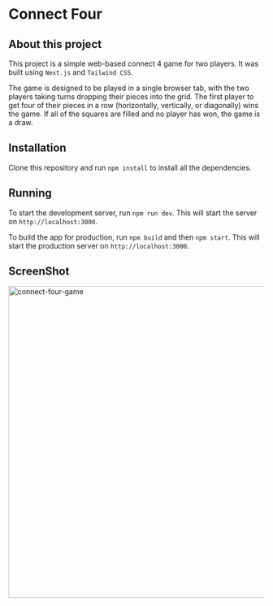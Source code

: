 # Connect Four

About this project
------------------

This project is a simple web-based connect 4 game for two players. It was built using `Next.js` and `Tailwind CSS`.

The game is designed to be played in a single browser tab, with the two players taking turns dropping their pieces into the grid. The first player to get four of their pieces in a row (horizontally, vertically, or diagonally) wins the game. If all of the squares are filled and no player has won, the game is a draw.

Installation
------------

Clone this repository and run `npm install` to install all the dependencies.

Running
--------

To start the development server, run `npm run dev`. This will start the server on `http://localhost:3000`.

To build the app for production, run `npm build` and then `npm start`. This will start the production server on `http://localhost:3000`.

ScreenShot
-----------

<img width="614" alt="connect-four-game" src="https://github.com/Hassan01-dev/connect-four/assets/57981383/f9c5496a-010d-4192-91d1-9a46c6a4c4c2">

